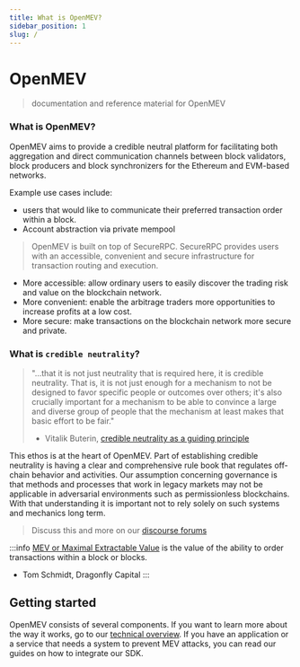 ```yaml
---
title: What is OpenMEV?
sidebar_position: 1
slug: /
---
```


# OpenMEV

> documentation and reference material for OpenMEV

### What is OpenMEV?

OpenMEV aims to provide a credible neutral platform for facilitating both aggregation and direct communication channels
between block validators, block producers and block synchronizers for the Ethereum and EVM-based networks.

Example use cases include:

- users that would like to communicate their preferred transaction order within a block.
- Account abstraction via private mempool

> OpenMEV is built on top of SecureRPC. SecureRPC provides users with an accessible, convenient and secure
> infrastructure for transaction routing and execution.

- More accessible: allow ordinary users to easily discover the trading risk and value on the blockchain network.
- More convenient: enable the arbitrage traders more opportunities to increase profits at a low cost.
- More secure: make transactions on the blockchain network more secure and private.

### What is `credible neutrality`?

> "...that it is not just neutrality that is required here, it is credible neutrality. That is, it is not just enough
> for a mechanism to not be designed to favor specific people or outcomes over others; it's also crucially important for
> a mechanism to be able to convince a large and diverse group of people that the mechanism at least makes that basic
> effort to be fair."
>
> - Vitalik Buterin, [credible neutrality as a guiding principle](https://nakamoto.com/credible-neutrality/)

This ethos is at the heart of OpenMEV. Part of establishing credible neutrality is having a clear and comprehensive rule
book that regulates off-chain behavior and activities. Our assumption concerning governance is that methods and
processes that work in legacy markets may not be applicable in adversarial environments such as permissionless
blockchains. With that understanding it is important not to rely solely on such systems and mechanics long term.

> Discuss this and more on our [discourse forums](https://forums.manifoldfinance.com)

:::info
[MEV or Maximal Extractable Value](https://medium.com/-research/we-live-in-a-mempool-backrunning-the-mev-crisis-a4ea0b493b05)
is the value of the ability to order transactions within a block or blocks.

- Tom Schmidt, Dragonfly Capital 
:::

## Getting started

OpenMEV consists of several components. If you want to learn more about the way it works, go to our
[technical overview](/technical-reference/intro). If you have an application or a service that needs a system to prevent
MEV attacks, you can read our guides on how to integrate our SDK.
